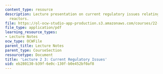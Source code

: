 ```yaml
---
content_type: resource
description: Lecture presentation on current regulatory issues relating to nuclear
  reactors.
file: https://ol-ocw-studio-app-production.s3.amazonaws.com/courses/22-091-nuclear-reactor-safety-spring-2008/eb280130b39f6e0c130fb0e452bf0af8_MIT22_091S08_lec24_1.pdf
file_type: application/pdf
learning_resource_types:
- Lecture Notes
ocw_type: OCWFile
parent_title: Lecture Notes
parent_type: CourseSection
resourcetype: Document
title: 'Lecture 2 3: Current Regulatory Issues'
uid: eb280130-b39f-6e0c-130f-b0e452bf0af8
---
```

